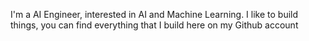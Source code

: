 I'm a AI Engineer, interested in AI and Machine Learning. I like to build things, you can find everything that I build here on my Github account

<!---
phungdx/phungdx is a ✨ special ✨ repository because its `README.md` (this file) appears on your GitHub profile.
You can click the Preview link to take a look at your changes.
--->
